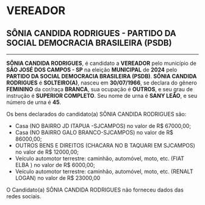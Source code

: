 # VEREADOR
## SÔNIA CANDIDA RODRIGUES - PARTIDO DA SOCIAL DEMOCRACIA BRASILEIRA (PSDB)
---
**SÔNIA CANDIDA RODRIGUES**, é candidato a **VEREADOR** pelo município de **SÃO JOSÉ DOS CAMPOS - SP** na eleição **MUNICIPAL** de **2024** pelo **PARTIDO DA SOCIAL DEMOCRACIA BRASILEIRA (PSDB)**.
**SÔNIA CANDIDA RODRIGUES** é **SOLTEIRO(A)**, nasceu em **30/07/1966**, se declara do gênero **FEMININO** da cor/raça **BRANCA**, sua ocupação é **OUTROS**, e seu grau de instrução é **SUPERIOR COMPLETO**.
Seu nome de urna é **SANY LEÃO**, e seu número de urna é **45**.

Os bens declarados do candidato(a) SÔNIA CANDIDA RODRIGUES são: 
- Casa (NO BAIRRO JD ITAPUA -SJCAMPOS) no valor de R$ 67000,00;
- Casa (NO BAIRRO GALO BRANCO-SJCAMPOS) no valor de R$ 86000,00;
- OUTROS BENS E DIREITOS (CHACARA NO B TAQUARI EM SJCAMPOS) no valor de R$ 12000,00;
- Veículo automotor terrestre: caminhão, automóvel, moto, etc. (FIAT ELBA ) no valor de R$ 6000,00;
- Veículo automotor terrestre: caminhão, automóvel, moto, etc. (RENALT LOGAN) no valor de R$ 23000,00

O Candidato(a) SÔNIA CANDIDA RODRIGUES não forneceu dados das redes sociais.